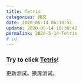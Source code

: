 ```yaml
---
title: Tetris
categories: 博文
date: 2020-05-14 06:18:51
update: 2020-05-14 10:39:42
permalink: 2020-5-14-Tetris
# id
---
```

### Try to click [Tetris](minigames/tetris.html)!
更新测试。换库测试。
